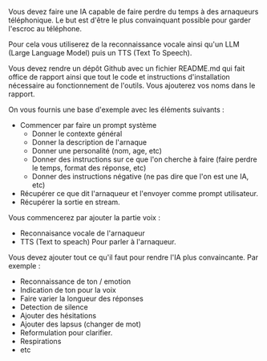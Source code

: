 Vous devez faire une IA capable de faire perdre du temps à des arnaqueurs téléphonique. Le but est d'être le plus convainquant possible pour garder l'escroc au téléphone.

Pour cela vous utiliserez de la reconnaissance vocale ainsi qu'un LLM (Large Language Model) puis un TTS (Text To Speech).

Vous devez rendre un dépôt Github avec un fichier README.md qui fait office de rapport ainsi que tout le code et instructions d'installation nécessaire au fonctionnement de l'outils. Vous ajouterez vos noms dans le rapport.

On vous fournis une base d'exemple avec les éléments suivants : 

* Commencer par faire un prompt système
    - Donner le contexte général
    - Donner la description de l'arnaque
    - Donner une personalité (nom, age, etc)
    - Donner des instructions sur ce que l'on cherche à faire (faire perdre le temps, format des réponse, etc)
    - Donner des instructions négative (ne pas dire que l'on est une IA, etc)
* Récupérer ce que dit l'arnaqueur et l'envoyer comme prompt utilisateur.
* Récupérer la sortie en stream.

Vous commencerez par ajouter la partie voix :

* Reconnaisance vocale de l'arnaqueur
* TTS (Text to speach) Pour parler à l'arnaqueur.

Vous devez ajouter tout ce qu'il faut pour rendre l'IA plus convaincante. Par exemple :

* Reconnaissance de ton / emotion
* Indication de ton pour la voix
* Faire varier la longueur des réponses
* Detection de silence
* Ajouter des hésitations
* Ajouter des lapsus (changer de mot)
* Reformulation pour clarifier.
* Respirations
* etc
